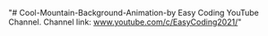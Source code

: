 "# Cool-Mountain-Background-Animation-by Easy Coding YouTube Channel. Channel link: www.youtube.com/c/EasyCoding2021/"  
